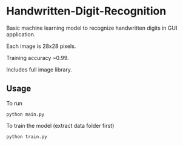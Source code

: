 # Handwritten-Digit-Recognition
Basic machine learning model to recognize handwritten digits in GUI application.

Each image is 28x28 pixels.

Training accuracy ~0.99.

Includes full image library.

## Usage
To run

```
python main.py
```
To train the model (extract data folder first)
```
python train.py
```
